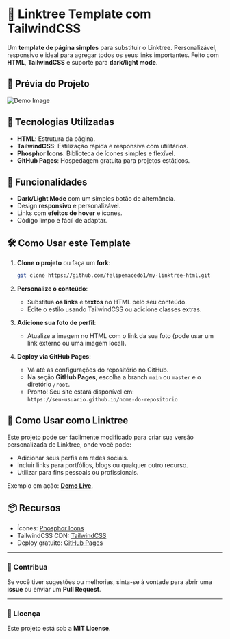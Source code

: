 
# 🌟 Linktree Template com TailwindCSS

Um **template de página simples** para substituir o Linktree. Personalizável, responsivo e ideal para agregar todos os seus links importantes. Feito com **HTML**, **TailwindCSS** e suporte para **dark/light mode**.

## 📸 Prévia do Projeto

![Demo Image](https://i.imgur.com/KitfWT9.png) <!-- Adicione uma imagem de exemplo da página aqui -->

## 🚀 Tecnologias Utilizadas

- **HTML**: Estrutura da página.
- **TailwindCSS**: Estilização rápida e responsiva com utilitários.
- **Phosphor Icons**: Biblioteca de ícones simples e flexível.
- **GitHub Pages**: Hospedagem gratuita para projetos estáticos.

## 🎨 Funcionalidades

- **Dark/Light Mode** com um simples botão de alternância.
- Design **responsivo** e personalizável.
- Links com **efeitos de hover** e ícones.
- Código limpo e fácil de adaptar.

## 🛠️ Como Usar este Template

1. **Clone o projeto** ou faça um **fork**:
   ```bash
   git clone https://github.com/felipemacedo1/my-linktree-html.git
   ```

2. **Personalize o conteúdo**:
   - Substitua **os links** e **textos** no HTML pelo seu conteúdo.
   - Edite o estilo usando TailwindCSS ou adicione classes extras.

3. **Adicione sua foto de perfil**:
   - Atualize a imagem no HTML com o link da sua foto (pode usar um link externo ou uma imagem local).

4. **Deploy via GitHub Pages**:
   - Vá até as configurações do repositório no GitHub.
   - Na seção **GitHub Pages**, escolha a branch `main` ou `master` e o diretório `/root`.
   - Pronto! Seu site estará disponível em:  
     `https://seu-usuario.github.io/nome-do-repositorio`

## 🎯 Como Usar como Linktree

Este projeto pode ser facilmente modificado para criar sua versão personalizada de Linktree, onde você pode:

- Adicionar seus perfis em redes sociais.
- Incluir links para portfólios, blogs ou qualquer outro recurso.
- Utilizar para fins pessoais ou profissionais.

Exemplo em ação: **[Demo Live](https://felipemacedo1.github.io/my-linktree-html/)**.


## 📦 Recursos

- Ícones: [Phosphor Icons](https://phosphoricons.com/)
- TailwindCSS CDN: [TailwindCSS](https://tailwindcss.com/)
- Deploy gratuito: [GitHub Pages](https://pages.github.com/)

---

### 🤝 Contribua

Se você tiver sugestões ou melhorias, sinta-se à vontade para abrir uma **issue** ou enviar um **Pull Request**.

---

### 📄 Licença

Este projeto está sob a **MIT License**.
